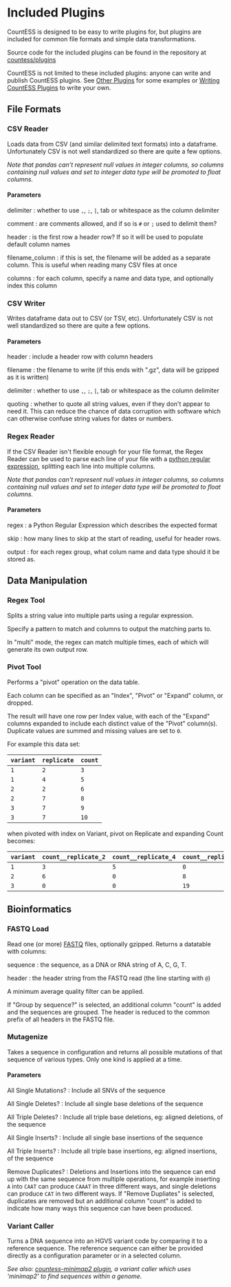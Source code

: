 # Included Plugins

CountESS is designed to be easy to write plugins for, but plugins are included for common file formats and simple data transformations.

Source code for the included plugins can be found in the repository at
[countess/plugins](https://github.com/CountESS-Project/CountESS/tree/main/countess/plugins)

CountESS is not limited to these included plugins: anyone can write and publish CountESS plugins. See [Other Plugins](../other-plugins/) for some examples or  [Writing CountESS Plugins](../writing-plugins/) to write your own.

## File Formats

### CSV Reader

Loads data from CSV (and similar delimited text formats) into a dataframe.
Unfortunately CSV is not well standardized so there are quite a few options.

*Note that pandas can't represent null values in integer columns, so columns containing null values and set to integer data type will be promoted to float columns.*

#### Parameters

delimiter
: whether to use `,`, `;`, `|`, tab or whitespace as the column delimiter

comment
: are comments allowed, and if so is `#` or `;` used to delimit them?

header
: is the first row a header row? If so it will be used to populate default column names

filename_column
: if this is set, the filename will be added as a separate column. This is useful when reading many CSV files at once

columns
: for each column, specify a name and data type, and optionally index this column

### CSV Writer

Writes dataframe data out to CSV (or TSV, etc). 
Unfortunately CSV is not well standardized so there are quite a few options.

#### Parameters

header
: include a header row with column headers

filename
: the filename to write (if this ends with ".gz", data will be gzipped as it is written)

delimiter
: whether to use `,`, `;`, `|`, tab or whitespace as the column delimiter

quoting
: whether to quote all string values, even if they don't appear to need it.  This can reduce the chance of data corruption with software which can otherwise confuse string values for dates or numbers.

### Regex Reader

If the CSV Reader isn't flexible enough for your file format, the Regex
Reader can be used to parse each line of your file with a
[python regular expression](https://docs.python.org/3/howto/regex.html#regex-howto), splitting each line into multiple columns.

*Note that pandas can't represent null values in integer columns, so columns containing null values and set to integer data type will be promoted to float columns.*

#### Parameters

regex
: a Python Regular Expression which describes the expected format

skip
: how many lines to skip at the start of reading, useful for header rows.

output
: for each regex group, what colum name and data type should it be stored as.

## Data Manipulation

### Regex Tool

Splits a string value into multiple parts using a regular expression.

Specify a pattern to match and columns to output the matching parts to.

In "multi" mode, the regex can match multiple times, each of which will generate its own output row.

### Pivot Tool

Performs a "pivot" operation on the data table.

Each column can be specified as an "Index", "Pivot" or "Expand" column, or dropped.

The result will have one row per Index value, with each of the "Expand" columns expanded to include each distinct value of the "Pivot" column(s).  Duplicate values are summed and missing values are set to `0`.

For example this data set:

| `variant` | `replicate` | `count` |
|---|---|---|
| `1` | `2` | `3` |
| `1` | `4` | `5` |
| `2` | `2` | `6` |
| `2` | `7` | `8` |
| `3` | `7` | `9` |
| `3` | `7` | `10` |

when pivoted with index on Variant, pivot on Replicate and expanding Count becomes:

| `variant` | `count__replicate_2` | `count__replicate_4` | `count__replicate_7` |
|---|---|---|---|
| `1` | `3` | `5` | `0` |
| `2` | `6` | `0` | `8` |
| `3` | `0` | `0` | `19` | 

## Bioinformatics

### FASTQ Load

Read one (or more) [FASTQ](https://maq.sourceforge.net/fastq.shtml) files, optionally gzipped.
Returns a datatable with columns:

sequence
: the sequence, as a DNA or RNA string of A, C, G, T.

header
: the header string from the FASTQ read (the line starting with `@`)

A minimum average quality filter can be applied.

If "Group by sequence?" is selected, an additional column "count" is added and the sequences are grouped.  The header is reduced to the common prefix of all headers in the FASTQ file.

### Mutagenize

Takes a sequence in configuration and returns all possible mutations of that sequence of various types.  Only one kind is applied at a time.

#### Parameters

All Single Mutations?
: Include all SNVs of the sequence

All Single Deletes?
: Include all single base deletions of the sequence

All Triple Deletes?
: Include all triple base deletions, eg: aligned deletions, of the sequence

All Single Inserts?
: Include all single base insertions of the sequence

All Triple Inserts?
: Include all triple base insertions, eg: aligned insertions, of the sequence

Remove Duplicates?
: Deletions and Insertions into the sequence can end up with the same sequence from multiple operations, for example inserting `A` into `CAAT` can produce `CAAAT` in three different ways, and single deletions can produce `CAT` in two different ways.  If "Remove Dupliates" is selected, duplicates are removed but an additional column "count" is added to indicate how many ways this sequence can have been produced.

### Variant Caller

Turns a DNA sequence into an HGVS variant code by comparing it to a reference sequence.
The reference sequence can either be provided directly as a configuration parameter or in a selected column.

*See also: [countess-minimap2 plugin](https://github.com/CountESS-Project/countess-minimap2), a variant caller which uses 'minimap2' to find sequences within a genome.*

